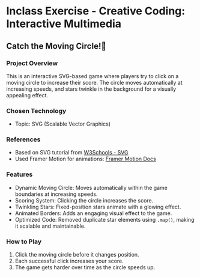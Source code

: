 Inclass Exercise - Creative Coding: Interactive Multimedia
===

## Catch the Moving Circle!🎯

### Project Overview
This is an interactive SVG-based game where players try to click on a moving circle to increase their score. The circle moves automatically at increasing speeds, and stars twinkle in the background for a visually appealing effect.

### Chosen Technology
- Topic: SVG (Scalable Vector Graphics)

### References
- Based on SVG tutorial from [W3Schools - SVG](https://www.w3schools.com/graphics/svg_intro.asp)
- Used Framer Motion for animations: [Framer Motion Docs](https://motion.dev/docs/react-quick-start)

### Features
- Dynamic Moving Circle: Moves automatically within the game boundaries at increasing speeds.
- Scoring System: Clicking the circle increases the score.
- Twinkling Stars: Fixed-position stars animate with a glowing effect.
- Animated Borders: Adds an engaging visual effect to the game.
- Optimized Code: Removed duplicate star elements using `.map()`, making it scalable and maintainable.

### How to Play
1. Click the moving circle before it changes position.
2. Each successful click increases your score.
3. The game gets harder over time as the circle speeds up.
